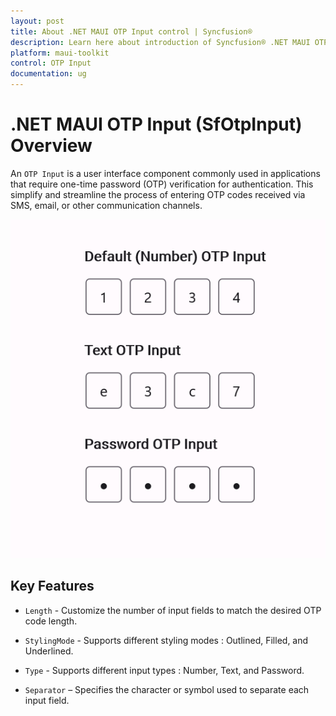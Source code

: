 ```yaml
---
layout: post
title: About .NET MAUI OTP Input control | Syncfusion®
description: Learn here about introduction of Syncfusion® .NET MAUI OTP Input (SfOtpInput) control in your cross-platform applications.
platform: maui-toolkit
control: OTP Input
documentation: ug
---
```


# .NET MAUI OTP Input (SfOtpInput) Overview

An `OTP Input` is a user interface component commonly used in applications that require one-time password (OTP) verification for authentication. This simplify and streamline the process of entering OTP codes received via SMS, email, or other communication channels.

![.NET MAUI OTP Input.](images/overview.png)

## Key Features

* `Length` - Customize the number of input fields to match the desired OTP code length.

* `StylingMode` - Supports different styling modes : Outlined, Filled, and Underlined.

* `Type` - Supports different input types : Number, Text, and Password.

* `Separator` – Specifies the character or symbol used to separate each input field.